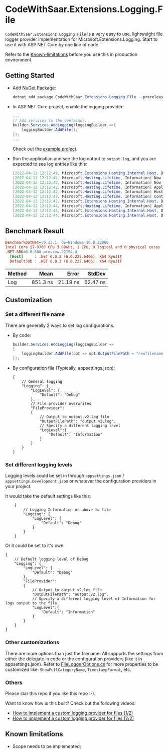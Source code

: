 # CodeWithSaar.Extensions.Logging.File

`CodeWithSaar.Extensions.Logging.File` is a very easy to use, lightweight file logger provider implementation for Microsoft.Extensions.Logging. Start to use it with ASP.NET Core by one line of code.

Refer to the [Known-limitations](https://github.com/xiaomi7732/CodeWithSaar.Extensions.Logging/blob/main/CodeWithSaar.Extensions.Logging.File/Readme.MD#Known-limitations) before you use this in production environment.

## Getting Started

* Add [NuGet Package](https://www.nuget.org/packages/CodeWithSaar.Extensions.Logging.File):

    ```csharp
    dotnet add package CodeWithSaar.Extensions.Logging.File --prerelease
    ```

* In ASP.NET Core project, enable the logging provider:

    ```csharp
    ...
    // Add services to the container.
    builder.Services.AddLogging(loggingBuilder =>{
        loggingBuilder.AddFile();
    });
    ...
    ```

    Check out the [example project](https://github.com/xiaomi7732/CodeWithSaar.Extensions.Logging/tree/main/examples/WebAPIExample).

* Run the application and see the log output to `output.log`, and you are expected to see log entries like this:

    ```csharp
    [2022-04-12 12:12:42, Microsoft.Extensions.Hosting.Internal.Host, Debug] Hosting starting
    [2022-04-12 12:12:42, Microsoft.Hosting.Lifetime, Information] Now listening on: https://localhost:7038
    [2022-04-12 12:12:42, Microsoft.Hosting.Lifetime, Information] Now listening on: http://localhost:5125
    [2022-04-12 12:12:42, Microsoft.Hosting.Lifetime, Information] Application started. Press Ctrl+C to shut down.
    [2022-04-12 12:12:42, Microsoft.Hosting.Lifetime, Information] Hosting environment: Development
    [2022-04-12 12:12:42, Microsoft.Hosting.Lifetime, Information] Content root path: D:\Repos\CodeWithSaar.Extensions.Logging\examples\WebAPIExample\
    [2022-04-12 12:12:42, Microsoft.Extensions.Hosting.Internal.Host, Debug] Hosting started
    [2022-04-12 12:12:44, Microsoft.Hosting.Lifetime, Information] Application is shutting down...
    [2022-04-12 12:12:44, Microsoft.Extensions.Hosting.Internal.Host, Debug] Hosting stopping
    [2022-04-12 12:12:44, Microsoft.Extensions.Hosting.Internal.Host, Debug] Hosting stopped
    ```

## Benchmark Result

``` ini
BenchmarkDotNet=v0.13.1, OS=Windows 10.0.22000
Intel Core i7-9700 CPU 3.00GHz, 1 CPU, 8 logical and 8 physical cores
.NET SDK=6.0.300-preview.22154.4
  [Host]     : .NET 6.0.2 (6.0.222.6406), X64 RyuJIT
  DefaultJob : .NET 6.0.2 (6.0.222.6406), X64 RyuJIT
```

| Method |     Mean |    Error |   StdDev |
|------- |---------:|---------:|---------:|
|    Log | 851.3 ns | 21.19 ns | 62.47 ns |


## Customization

### Set a different file name

There are generally 2 ways to set log configurations.

* By code:

    ```csharp
    builder.Services.AddLogging(loggingBuilder =>
    {
        loggingBuilder.AddFile(opt => opt.OutputFilePath = "newfilename.log");
    });
    ```

* By configuration file (Typically, appsettings.json):

    ```jsonc
    {
        // General logging
        "Logging": {
            "LogLevel": {
                "Default": "Debug"
            },
            // File provider overwrites
            "FileProvider":
            {
                // Output to output.v2.log file
                "OutputFilePath": "output.v2.log",
                // Specify a different logging level
                "LogLevel":{
                    "Default": "Information"
                }
            }
        }
    }
    ```

### Set different logging levels

Logging levels could be set in through `appsettings.json` / `appsettings.Development.json` or whatever the configuration providers in your project.

It would take the default settings like this:

```jsonc
    {
        // Logging Information or above to file
        "Logging": {
            "LogLevel": {
                "Default": "Debug"
            }
        }
    }
```

Or it could be set to it's own:

```jsonc
{
    // Default logging level of Debug
    "Logging": {
        "LogLevel": {
            "Default": "Debug"
        },
        "FileProvider":
        {
            // Output to output.v2.log file
            "OutputFilePath": "output.v2.log",
            // Specify a different logging level of Information for logs output to the file.
            "LogLevel":{
                "Default": "Information"
            }
        }
    }
}
```

### Other customizations

There are more options than just the filename. All supports the settings from either the delegate in code or the configuration providers (like it in appsettings.json). Refer to [FileLoggerOptions.cs](https://github.com/xiaomi7732/CodeWithSaar.Extensions.Logging/blob/main/CodeWithSaar.Extensions.Logging.File/FileLoggerOptions.cs) for more properties to be customized like: `ShowFullCategoryName`, `TimestampFormat`, etc.

### Others

Please star this repo if you like this repo :-).

Want to know how is this built? Check out the following videos:

* [How to implement a custom logging provider for files (1/2)](https://youtu.be/3RUpYR4dZM4)
* [How to implement a custom logging provider for files (2/2)](https://youtu.be/3Z3yemyikNc)

## Known limitations

* Scope needs to be implemented;

